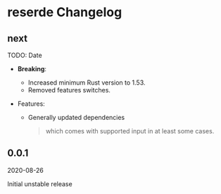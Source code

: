 # reserde Changelog

<!-- markdownlint-disable no-trailing-punctuation -->

## next

TODO: Date

- **Breaking**:
  - Increased minimum Rust version to 1.53.
  - Removed features switches.

- Features:
  - Generally updated dependencies
    > which comes with supported input in at least some cases.

## 0.0.1

2020-08-26

Initial unstable release
